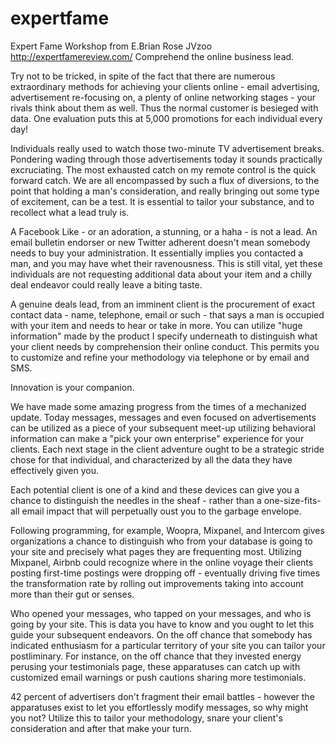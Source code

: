 # expertfame
Expert Fame Workshop from E.Brian  Rose JVzoo
http://expertfamereview.com/
Comprehend the online business lead. 

Try not to be tricked, in spite of the fact that there are numerous extraordinary methods for achieving your clients online - email advertising, advertisement re-focusing on, a plenty of online networking stages - your rivals think about them as well. Thus the normal customer is besieged with data. One evaluation puts this at 5,000 promotions for each individual every day! 

Individuals really used to watch those two-minute TV advertisement breaks. Pondering wading through those advertisements today it sounds practically excruciating. The most exhausted catch on my remote control is the quick forward catch. We are all encompassed by such a flux of diversions, to the point that holding a man's consideration, and really bringing out some type of excitement, can be a test. It is essential to tailor your substance, and to recollect what a lead truly is. 

A Facebook Like - or an adoration, a stunning, or a haha - is not a lead. An email bulletin endorser or new Twitter adherent doesn't mean somebody needs to buy your administration. It essentially implies you contacted a man, and you may have whet their ravenousness. This is still vital, yet these individuals are not requesting additional data about your item and a chilly deal endeavor could really leave a biting taste. 

A genuine deals lead, from an imminent client is the procurement of exact contact data - name, telephone, email or such - that says a man is occupied with your item and needs to hear or take in more. You can utilize "huge information" made by the product I specify underneath to distinguish what your client needs by comprehension their online conduct. This permits you to customize and refine your methodology via telephone or by email and SMS. 

Innovation is your companion. 

We have made some amazing progress from the times of a mechanized update. Today messages, messages and even focused on advertisements can be utilized as a piece of your subsequent meet-up utilizing behavioral information can make a "pick your own enterprise" experience for your clients. Each next stage in the client adventure ought to be a strategic stride chose for that individual, and characterized by all the data they have effectively given you. 

Each potential client is one of a kind and these devices can give you a chance to distinguish the needles in the sheaf - rather than a one-size-fits-all email impact that will perpetually oust you to the garbage envelope. 

Following programming, for example, Woopra, Mixpanel, and Intercom gives organizations a chance to distinguish who from your database is going to your site and precisely what pages they are frequenting most. Utilizing Mixpanel, Airbnb could recognize where in the online voyage their clients posting first-time postings were dropping off - eventually driving five times the transformation rate by rolling out improvements taking into account more than their gut or senses. 

Who opened your messages, who tapped on your messages, and who is going by your site. This is data you have to know and you ought to let this guide your subsequent endeavors. On the off chance that somebody has indicated enthusiasm for a particular territory of your site you can tailor your postliminary. For instance, on the off chance that they invested energy perusing your testimonials page, these apparatuses can catch up with customized email warnings or push cautions sharing more testimonials. 

42 percent of advertisers don't fragment their email battles - however the apparatuses exist to let you effortlessly modify messages, so why might you not? Utilize this to tailor your methodology, snare your client's consideration and after that make your turn.
